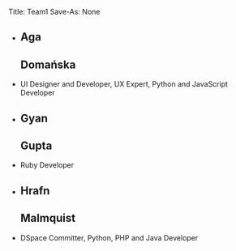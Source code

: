 Title: Team1
Save-As: None

  - ## Aga
    ## Domańska
  - UI Designer and Developer, UX Expert, Python and JavaScript Developer

<!-- -->

  - ## Gyan
    ## Gupta
  - Ruby Developer

<!-- -->

  - ## Hrafn
    ## Malmquist
  - DSpace Committer, Python, PHP and Java Developer
